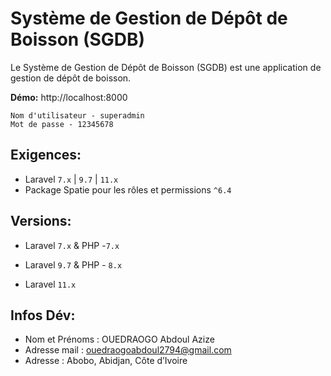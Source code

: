 # Système de Gestion de Dépôt de Boisson (SGDB) 

Le Système de Gestion de Dépôt de Boisson (SGDB) est une application de gestion de  dépôt de boisson. 

**Démo:** http://localhost:8000
```
Nom d'utilisateur - superadmin
Mot de passe - 12345678
```

## Exigences:
- Laravel `7.x` | `9.7` | `11.x`
- Package Spatie pour les rôles et permissions `^6.4`

## Versions:
- Laravel `7.x` & PHP -`7.x`

- Laravel `9.7` & PHP - `8.x`

- Laravel `11.x`
## Infos Dév:
- Nom et Prénoms : OUEDRAOGO Abdoul Azize
- Adresse mail : ouedraogoabdoul2794@gmail.com
- Adresse : Abobo, Abidjan, Côte d’Ivoire


